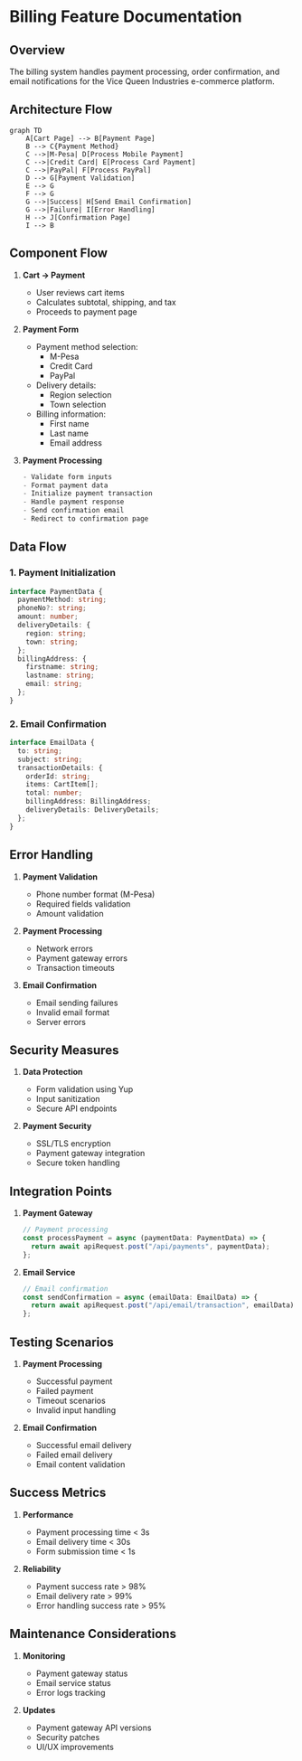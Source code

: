 # Billing Feature Documentation

## Overview

The billing system handles payment processing, order confirmation, and email notifications for the Vice Queen Industries e-commerce platform.

## Architecture Flow

```mermaid
graph TD
    A[Cart Page] --> B[Payment Page]
    B --> C{Payment Method}
    C -->|M-Pesa| D[Process Mobile Payment]
    C -->|Credit Card| E[Process Card Payment]
    C -->|PayPal| F[Process PayPal]
    D --> G[Payment Validation]
    E --> G
    F --> G
    G -->|Success| H[Send Email Confirmation]
    G -->|Failure| I[Error Handling]
    H --> J[Confirmation Page]
    I --> B
```

## Component Flow

1. **Cart → Payment**

   - User reviews cart items
   - Calculates subtotal, shipping, and tax
   - Proceeds to payment page

2. **Payment Form**

   - Payment method selection:
     - M-Pesa
     - Credit Card
     - PayPal
   - Delivery details:
     - Region selection
     - Town selection
   - Billing information:
     - First name
     - Last name
     - Email address

3. **Payment Processing**
   ```typescript
   - Validate form inputs
   - Format payment data
   - Initialize payment transaction
   - Handle payment response
   - Send confirmation email
   - Redirect to confirmation page
   ```

## Data Flow

### 1. Payment Initialization

```typescript
interface PaymentData {
  paymentMethod: string;
  phoneNo?: string;
  amount: number;
  deliveryDetails: {
    region: string;
    town: string;
  };
  billingAddress: {
    firstname: string;
    lastname: string;
    email: string;
  };
}
```

### 2. Email Confirmation

```typescript
interface EmailData {
  to: string;
  subject: string;
  transactionDetails: {
    orderId: string;
    items: CartItem[];
    total: number;
    billingAddress: BillingAddress;
    deliveryDetails: DeliveryDetails;
  };
}
```

## Error Handling

1. **Payment Validation**

   - Phone number format (M-Pesa)
   - Required fields validation
   - Amount validation

2. **Payment Processing**

   - Network errors
   - Payment gateway errors
   - Transaction timeouts

3. **Email Confirmation**
   - Email sending failures
   - Invalid email format
   - Server errors

## Security Measures

1. **Data Protection**

   - Form validation using Yup
   - Input sanitization
   - Secure API endpoints

2. **Payment Security**
   - SSL/TLS encryption
   - Payment gateway integration
   - Secure token handling

## Integration Points

1. **Payment Gateway**

   ```typescript
   // Payment processing
   const processPayment = async (paymentData: PaymentData) => {
     return await apiRequest.post("/api/payments", paymentData);
   };
   ```

2. **Email Service**
   ```typescript
   // Email confirmation
   const sendConfirmation = async (emailData: EmailData) => {
     return await apiRequest.post("/api/email/transaction", emailData);
   };
   ```

## Testing Scenarios

1. **Payment Processing**

   - Successful payment
   - Failed payment
   - Timeout scenarios
   - Invalid input handling

2. **Email Confirmation**
   - Successful email delivery
   - Failed email delivery
   - Email content validation

## Success Metrics

1. **Performance**

   - Payment processing time < 3s
   - Email delivery time < 30s
   - Form submission time < 1s

2. **Reliability**
   - Payment success rate > 98%
   - Email delivery rate > 99%
   - Error handling success rate > 95%

## Maintenance Considerations

1. **Monitoring**

   - Payment gateway status
   - Email service status
   - Error logs tracking

2. **Updates**
   - Payment gateway API versions
   - Security patches
   - UI/UX improvements
